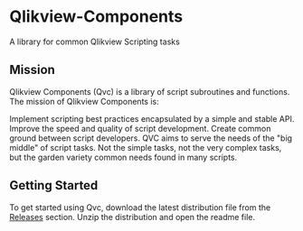 Qlikview-Components
===================

A library for common Qlikview Scripting tasks

Mission
-------
Qlikview Components (Qvc) is a library of script subroutines and functions. The mission of Qlikview Components is:

Implement scripting best practices encapsulated by a simple and stable API.
Improve the speed and quality of script development.
Create common ground between script developers.
QVC aims to serve the needs of the "big middle" of script tasks. Not the simple tasks, not the very complex tasks, but the garden variety common needs found in many scripts.

Getting Started
---------------
To get started using Qvc, download the latest distribution file from the [Releases](https://github.com/RobWunderlich/Qlikview-Components/releases) section. Unzip the distribution and open the readme file.
